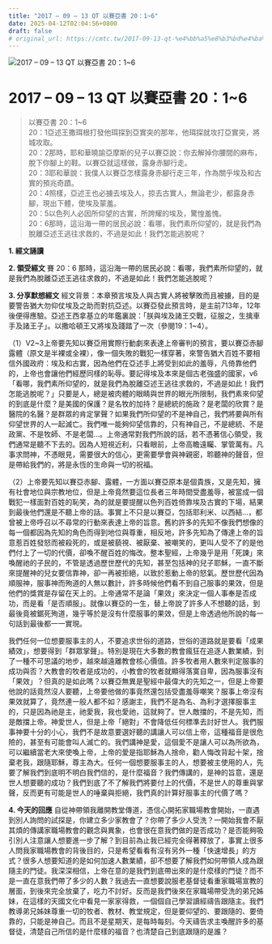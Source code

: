 ```yaml
---
title: "2017 – 09 – 13 QT 以賽亞書 20：1~6"
date: 2025-04-12T02:04:56+0800
draft: false
# original_url: https://cmtc.tw/2017-09-13-qt-%e4%bb%a5%e8%b3%bd%e4%ba%9e%e6%9b%b8-20%ef%bc%9a16
---
```


![2017 – 09 – 13 QT 以賽亞書 20：1\~6](/images/qt.jpg   "2017 – 09 – 13 QT 以賽亞書 20：1\~6")

# 2017 – 09 – 13 QT 以賽亞書 20：1\~6

> 以賽亞書 20：1\~6  
> 20：1亞述王撒珥根打發他珥探到亞實突的那年，他珥探就攻打亞實突，將城攻取。  
> 20：2那時，耶和華曉諭亞摩斯的兒子以賽亞說：你去解掉你腰間的麻布，脫下你腳上的鞋。以賽亞就這樣做，露身赤腳行走。  
> 20：3耶和華說：我僕人以賽亞怎樣露身赤腳行走三年，作為關乎埃及和古實的預兆奇蹟。  
> 20：4照樣，亞述王也必擄去埃及人，掠去古實人，無論老少，都露身赤腳，現出下體，使埃及蒙羞。  
> 20：5以色列人必因所仰望的古實，所誇耀的埃及，驚惶羞愧。  
> 20：6那時，這沿海一帶的居民必說：看哪，我們素所仰望的，就是我們為脫離亞述王逃往求救的，不過是如此！我們怎能逃脫呢？

**1. 經文誦讀**

**2. 領受經文**
賽 20：6 那時，這沿海一帶的居民必說：看哪，我們素所仰望的，就是我們為脫離亞述王逃往求救的，不過是如此！我們怎能逃脫呢？

**3. 分享默想經文**
經文背景：本章預言埃及人與古實人將被擊敗而且被擄，目的是要警告猶大勿仰仗埃及之助而對抗亞述。以賽亞發此預言時，是主前713年，12年後便得應驗。亞述王西拿基立的年鑑裏說：「朕與埃及諸王交戰，征服之，生擒車手及諸王子」。以撒哈頓王又將埃及踐踏了一次（參閱19：1\~4）。

（1）V2\~3上帝要先知以賽亞用實際行動劇來表達上帝審判的預言，要以賽亞赤腳露體（原文是半裸或全裸），像一個失敗的戰犯一樣穿著，來警告猶大百姓不要相信外國政府：埃及和古實，因為他們在亞述手上將受到如此的羞辱，凡倚靠他們的，上帝也會讓他們經歷同樣的恥辱。要記得埃及本來是個古老強盛的國家，v6「看哪，我們素所仰望的，就是我們為脫離亞述王逃往求救的，不過是如此！我們怎能逃脫呢？」只要是人，總是被肉體的眼睛與世界的眼光所限制，我們素來仰望的到底是什麼？是美國的保護？是名牧的加持？是總統的施政？是老闆的欣賞？是醫院的名醫？是群眾的肯定掌聲？如果我們所仰望的不是神自己，我們將要與所有仰望世界的人一起滅亡。我們唯一能夠仰望信靠的，只有神自己，不是總統、不是政黨、不是牧師、不是老闆…。上帝通常對我們所說的話，若不憑著信心領受，我們通常是聽不下去的。因為人短視近利，只看眼前，上帝高瞻遠矚、掌管萬有。凡事求問神，不憑眼見，需要很大的信心，更需要學會與神親密，聆聽神的聲音，但是帶給我們的，將是永恆的生命與一切的祝福。

（2）上帝要先知以賽亞赤腳、露體，一方面以賽亞原本是個貴族，又是先知，擁有社會地位與宗教地位，但是上帝竟然要這位長者三年時間受盡羞辱，被當成一個戰犯一樣面對百姓的恥笑，為的就是要提醒以色列百姓倚靠埃及古實的下場，結果到最後他們還是不聽上帝的話。事實上不只是以賽亞，包括耶利米、以西結…，都曾被上帝呼召以不尋常的行動來表達上帝的旨意。舊約許多的先知不像我們想像的每一個都因為先知的角色而得到地位與尊重，相反地，許多先知為了傳達上帝的旨意惹百姓發怒而被殺死的，或是被藐視、被厭棄、被嘲笑的，更叫人受不了的是他們付上了一切的代價，卻喚不醒百姓的悔改。整本聖經，上帝幾乎是用「死諫」來喚醒祂的子民的，不管是透過歷世歷代的先知，甚至包括神的兒子耶穌，一直不斷來提醒神的兒女要信靠神，卻一再被拒絕，以致於惹動上帝的怒氣。歷世歷代因為順服神，服事神而殉道的人無以數計，許多時候他們看不到自己服事的果效，但是他們的獎賞是存留在天上的。上帝通常不是論「果效」來決定一個人事奉是否成功，而是看「是否順服」。就像以賽亞的一生，替上帝說了許多人不想聽的話，到最後竟被鋸死殉道，幾乎等於是沒有什麼服事的果效，但是上帝透過他所說的每一句話到最後都一一實現。

我們任何一位想要服事主的人，不要追求世俗的道路，世俗的道路就是要看「成果績效」，想要得到「群眾掌聲」。特別是現在大多數的教會瘋狂在追逐人數業績，到了一種不可思議的地步，越來越遠離教會核心價值。許多牧者用人數來判定服事的成功與否？大教會的牧者是成功的，小教會的牧者就顯得落寞自卑，因為服事沒有「果效」？但真的是如此嗎？以賽亞無異是聖經中最偉大的先知之一，但是上帝要他說的話竟然沒人要聽，上帝要他做的事竟然還包括受盡羞辱嘲笑？服事上帝沒有果效就算了，竟然連一般人都不如？感謝主，我們不是為名、為利才選擇服事主的，只是因為祂是主，祂愛我，我也愛祂，這就夠了。世人敵擋的，不是先知，而是敵擋上帝。神愛世人，但是上帝「絕對」不會降低任何標準去討好世人。我們服事神要十分的小心，我們不是故意要選好聽的講讓人可以信上帝，這種福音是很危險的，甚至有可能會叫人滅亡的。我們講神是愛，這個愛不是讓人可以為所欲為，可以繼續當老大來使喚上帝，上帝的愛是指耶穌為人捨命，勸人悔改背起十架，捨棄老我，跟隨耶穌，尊主為大。任何一個想要服事主的人，想要被主使用的人，先要了解我們到底明不明白我們信的，是什麼福音？我們傳講的，是神的旨意，還是世人想要聽的成功？我們到底了不了解我們將要付上的代價，不是世人的尊重與掌聲，反而更有可能是世人的唾棄與拒絕，我們真的計算好服事主的代價了嗎？

**4. 今天的回應**
自從神帶領我離開教堂傳道，憑信心開拓家職場教會開始，一直遇到別人詢問的試探是，你建立多少家教會了？你帶了多少人受洗？一開始我會不厭其煩的傳講家職場教會的觀念與異象，也會很在意我們做的是否成功？是否能夠吸引別人注意讓人想要進一步了解？到目前為止我已經完全得著釋放了，事實上很多人問我家職場教會的背後目的，只是希望看看有沒有另外一種「快速增長」的方式？很多人想要知道的是如何加速人數業績，卻不想要了解我們如何帶領人成為跟隨主的門徒。我深深相信，上帝在意的是我們到底帶出來的是什麼樣的門徒？而不是一直在意我們帶了多少的人數？我過去一直想要說服老基督徒看重家職場宣教的層面，到後來完全放棄了，吃力不討好。反而是我們後來在家職場帶受洗的弟兄姊妹，在這樣的天國文化中看見一家家得救，一個個自己學習讀經禱告跟隨主。我們教導弟兄姊妹尊重一切的牧者、教材、教堂規定，但是要仰望的、要跟隨的、要倚靠的，只能是神自己。而且不是星期天，是每時每刻。今天禱告求主喚醒許多的基督徒，清楚自己所信的是什麼樣的福音？也清楚自己到底跟隨的是誰？
